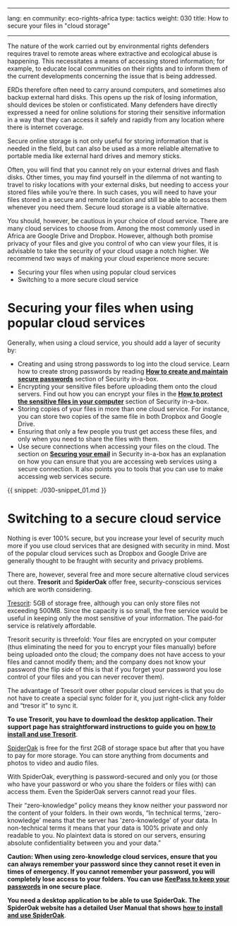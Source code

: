 
---

lang: en
community: eco-rights-africa
type: tactics
weight: 030
title: How to secure your files in "cloud storage"

---

The nature of the work carried out by environmental rights defenders requires travel to remote areas where extractive and ecological abuse is happening. This necessitates a means of accessing stored information; for example, to educate local communities on their rights and to inform them of the current developments concerning the issue that is being addressed. 

ERDs therefore often need to carry around computers, and sometimes also backup external hard disks. This opens up the risk of losing information, should devices be stolen or confisticated. Many defenders have directly expressed a need for online solutions for storing their sensitive information in a way that they can access it safely and rapidly from any location where there is internet coverage. 

Secure online storage is not only useful for storing information that is needed in the field, but can also be used as a more reliable alternative to portable media like external hard drives and memory sticks.

Often, you will find that you cannot rely on your external drives and flash disks. Other times, you may find yourself in the dilemma of not wanting to travel to risky locations with your external disks, but needing to access your stored files while you’re there. In such cases, you will need to have your files stored in a secure and remote location and still be able to access them whenever you need them. Secure loud storage is a viable alternative.

You should, however, be cautious in your choice of cloud service. There are many cloud services to choose from. Among the most commonly used in Africa are Google Drive and Dropbox. However, although both promise privacy of your files and give you control of who can view your files, it is advisable to take the security of your cloud usage a notch higher. We recommend two ways of making your cloud experience more secure:

* Securing your files when using popular cloud services
* Switching to a more secure cloud service



# Securing your files when using popular cloud services
Generally, when using a cloud service, you should add a layer of security by:

- Creating and using strong passwords to log into the cloud service. Learn how to create strong passwords by reading [**How to create and maintain secure passwords**](passwords) section of Security in-a-box.
- Encrypting your sensitive files before uploading them onto the cloud servers. Find out how you can encrypt your files in the [**How to protect the sensitive files in your computer**](destroy-sensitive-information) section of Security in-a-box.
- Storing copies of your files in more than one cloud service. For instance, you can store two copies of the same file in both Dropbox and Google Drive.
- Ensuring that only a few people you trust get access these files, and only when you need to share the files with them.
- Use secure connections when accessing your files on the cloud. The section on [**Securing your email**](secure-communication#496) in Security in-a-box has an explanation on how you can ensure that you are accessing web services using a secure connection. It also points you to tools that you can use to make accessing web services secure.


{{ snippet: ./030-snippet_01.md }}





# Switching to a secure cloud service
Nothing is ever 100% secure, but you increase your level of security much more if you use cloud services that are designed with security in mind. Most of the popular cloud services such as Dropbox and Google Drive are generally thought to be fraught with security and privacy problems. 

There are, however, several free and more secure alternative cloud services out there. **Tresorit** and **SpiderOak** offer free, security-conscious services which are worth considering.

[Tresorit](https://tresorit.com/cloud-storage?utm_expid=64271970-17.9vVc2aJAS_yLy3UvioIh5A.1): 5GB of storage free, although you can only store files not exceeding 500MB. Since the capacity is so small, the free service would be useful in keeping only the most sensitive of your information. The paid-for service is relatively affordable. 

Tresorit security is threefold: Your files are encrypted on your computer (thus eliminating the need for you to encrypt your files manually) before being uploaded onto the cloud; the company does not have access to your files and cannot modify them; and the company does not know your password (the flip side of this is that if you forget your password you lose control of your files and you can never recover them). 

The advantage of Tresorit over other popular cloud services is that you do not have to create a special sync folder for it, you just right-click any folder and “tresor it” to sync it.

**To use Tresorit, you have to download the desktop application. Their support page has straightforward instructions to guide you on [how to install and use Tresorit](https://support.tresorit.com/forums/23076308-Getting-Started-Basic-and-Premium)**.

[SpiderOak](https://spideroak.com/) is free for the first 2GB of storage space but after that you have to pay for more storage. You can store anything from documents and photos to video and audio files.

With SpiderOak, everything is password-secured and only you (or those who have your password or who you share the folders or files with) can access them. Even the SpiderOak servers cannot read your files.

Their “zero-knowledge” policy means they know neither your password nor the content of your folders. In their own words, “In technical terms, ‘zero-knowledge’ means that the server has 'zero-knowledge' of your data. In non-technical terms it means that your data is 100% private and only readable to you. No plaintext data is stored on our servers, ensuring absolute confidentiality between you and your data.”

**Caution: When using zero-knowledge cloud services, ensure that you can always remember your password since they cannot reset it even in times of emergency. If you cannot remember your password, you will completely lose access to your folders. You can use [KeePass to keep your passwords](keepass/windows) in one secure place**.

**You need a desktop application to be able to use SpiderOak. The SpiderOak website has a detailed User Manual that shows [how to install and use SpiderOak](https://spideroak.com/support#manual-spideroakone-ribbon)**.



